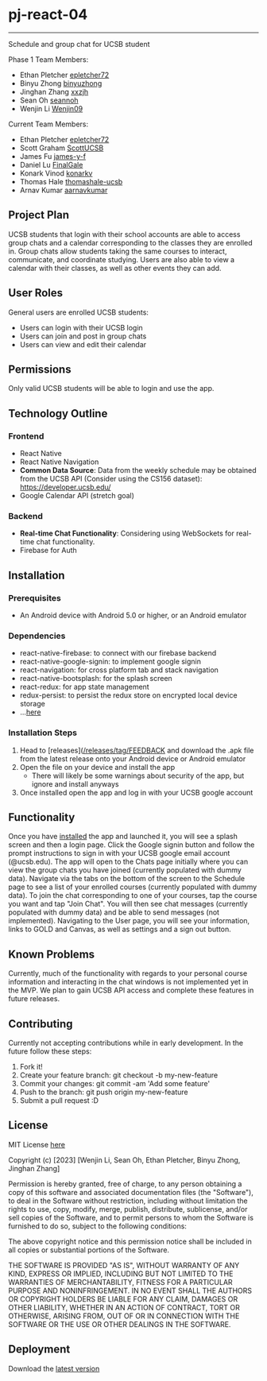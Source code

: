 # pj-react-04

-----
Schedule and group chat for UCSB student

Phase 1 Team Members:

* Ethan Pletcher
  [epletcher72](<https://github.com/epletcher72>)
* Binyu Zhong
  [binyuzhong](<https://github.com/binyuzhong>)
* Jinghan Zhang
  [xxzjh](<https://github.com/xxzjh>)
* Sean Oh
  [seannoh](<https://github.com/seannoh>)
* Wenjin Li
  [Wenjin09](<https://github.com/Wenjin09>)

Current Team Members:

* Ethan Pletcher
  [epletcher72](<https://github.com/epletcher72>)
* Scott Graham
  [ScottUCSB](<https://github.com/ScottUCSB>)
* James Fu
  [james-y-f](<https://github.com/james-y-f>)
* Daniel Lu
  [FinalGale](<https://github.com/FinalGale>)
* Konark Vinod
  [konarkv](<https://github.com/konarkv>)
* Thomas Hale
  [thomashale-ucsb](<https://github.com/thomashale-ucsb>)
* Arnav Kumar
  [aarnavkumar](<https://github.com/aarnavkumar>)

## Project Plan

UCSB students that login with their school accounts are able to access group chats and a calendar corresponding to the classes they are enrolled in. Group chats allow students taking the same courses to interact, communicate, and coordinate studying. Users are also able to view a calendar with their classes, as well as other events they can add.

## User Roles

General users are enrolled UCSB students:

* Users can login with their UCSB login
* Users can join and post in group chats
* Users can view and edit their calendar

## Permissions

Only valid UCSB students will be able to login and use the app.

## Technology Outline

### Frontend

* React Native
* React Native Navigation
* **Common Data Source**: Data from the weekly schedule may be obtained from the UCSB API (Consider using the CS156 dataset): <https://developer.ucsb.edu/>
* Google Calendar API (stretch goal)

### Backend

* **Real-time Chat Functionality**: Considering using WebSockets for real-time chat functionality.
* Firebase for Auth

## Installation

### Prerequisites

* An Android device with Android 5.0 or higher, or an Android emulator

### Dependencies

* react-native-firebase: to connect with our firebase backend
* react-native-google-signin: to implement google signin
* react-navigation: for cross platform tab and stack navigation
* react-native-bootsplash: for the splash screen
* react-redux: for app state management
* redux-persist: to persist the redux store on encrypted local device storage
* ...[here](/blob/main/package.json)

### Installation Steps

1. Head to [releases]([/releases/tag/FEEDBACK](https://github.com/ucsb-cs148-w24/coral/releases/tag/FEEDBACK) and download the .apk file from the latest release onto your Android device or Android emulator
2. Open the file on your device and install the app
    * There will likely be some warnings about security of the app, but ignore and install anyways
3. Once installed open the app and log in with your UCSB google account

## Functionality

Once you have [installed](/blob/main/README.md#installation) the app and launched it, you will see a splash screen and then a login page. Click the Google signin button and follow the prompt instructions to sign in with your UCSB google email account (@ucsb.edu). The app will open to the Chats page initially where you can view the group chats you have joined (currently populated with dummy data). Navigate via the tabs on the bottom of the screen to the Schedule page to see a list of your enrolled courses (currently populated with dummy data). To join the chat corresponding to one of your courses, tap the course you want and tap "Join Chat". You will then see chat messages (currently populated with dummy data) and be able to send messages (not implemented). Navigating to the User page, you will see your information, links to GOLD and Canvas, as well as settings and a sign out button.

## Known Problems

Currently, much of the functionality with regards to your personal course information and interacting in the chat windows is not implemented yet in the MVP. We plan to gain UCSB API access and complete these features in future releases.

## Contributing

Currently not accepting contributions while in early development. In the future follow these steps:

1. Fork it!
2. Create your feature branch: git checkout -b my-new-feature
3. Commit your changes: git commit -am 'Add some feature'
4. Push to the branch: git push origin my-new-feature
5. Submit a pull request :D

## License

MIT License [here](/blob/main/LICENSE.md)

Copyright (c) [2023] [Wenjin Li, Sean Oh, Ethan Pletcher, Binyu Zhong, Jinghan Zhang]

Permission is hereby granted, free of charge, to any person obtaining a copy
of this software and associated documentation files (the "Software"), to deal
in the Software without restriction, including without limitation the rights
to use, copy, modify, merge, publish, distribute, sublicense, and/or sell
copies of the Software, and to permit persons to whom the Software is
furnished to do so, subject to the following conditions:

The above copyright notice and this permission notice shall be included in all
copies or substantial portions of the Software.

THE SOFTWARE IS PROVIDED "AS IS", WITHOUT WARRANTY OF ANY KIND, EXPRESS OR
IMPLIED, INCLUDING BUT NOT LIMITED TO THE WARRANTIES OF MERCHANTABILITY,
FITNESS FOR A PARTICULAR PURPOSE AND NONINFRINGEMENT. IN NO EVENT SHALL THE
AUTHORS OR COPYRIGHT HOLDERS BE LIABLE FOR ANY CLAIM, DAMAGES OR OTHER
LIABILITY, WHETHER IN AN ACTION OF CONTRACT, TORT OR OTHERWISE, ARISING FROM,
OUT OF OR IN CONNECTION WITH THE SOFTWARE OR THE USE OR OTHER DEALINGS IN THE
SOFTWARE.

## Deployment

Download the [latest version](https://github.com/ucsb-cs184-f23/pj-react-04/releases/tag/v2.0.0)
